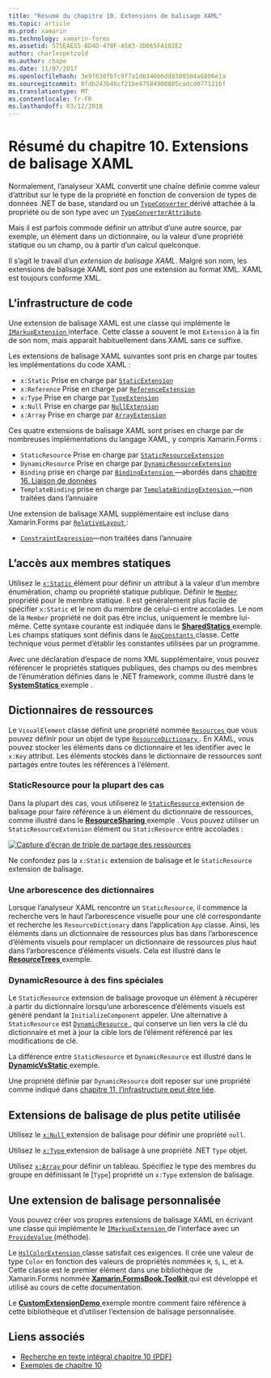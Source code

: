 ```yaml
---
title: "Résumé du chapitre 10. Extensions de balisage XAML"
ms.topic: article
ms.prod: xamarin
ms.technology: xamarin-forms
ms.assetid: 575EAE55-BD4D-470F-A583-3D065FA102E2
author: charlespetzold
ms.author: chape
ms.date: 11/07/2017
ms.openlocfilehash: 3e9f630fbfc9f7a1d6346b6dd8308504a6806e1a
ms.sourcegitcommit: 0fdb243b46cf21be47584900805cadcd077121bf
ms.translationtype: MT
ms.contentlocale: fr-FR
ms.lasthandoff: 03/12/2018
---
```

# <a name="summary-of-chapter-10-xaml-markup-extensions"></a>Résumé du chapitre 10. Extensions de balisage XAML

Normalement, l’analyseur XAML convertit une chaîne définie comme valeur d’attribut sur le type de la propriété en fonction de conversion de types de données .NET de base, standard ou un [ `TypeConverter` ](https://developer.xamarin.com/api/type/Xamarin.Forms.TypeConverter/) dérivé attachée à la propriété ou de son type avec un [`TypeConverterAttribute`](https://developer.xamarin.com/api/type/Xamarin.Forms.TypeConverterAttribute/).

Mais il est parfois commode définir un attribut d’une autre source, par exemple, un élément dans un dictionnaire, ou la valeur d’une propriété statique ou un champ, ou à partir d’un calcul quelconque.

Il s’agit le travail d’un *extension de balisage XAML*. Malgré son nom, les extensions de balisage XAML sont *pas* une extension au format XML. XAML est toujours conforme XML.

## <a name="the-code-infrastructure"></a>L’infrastructure de code

Une extension de balisage XAML est une classe qui implémente le [ `IMarkupExtension` ](https://developer.xamarin.com/api/type/Xamarin.Forms.Xaml.IMarkupExtension/) interface. Cette classe a souvent le mot `Extension` à la fin de son nom, mais apparaît habituellement dans XAML sans ce suffixe.

Les extensions de balisage XAML suivantes sont pris en charge par toutes les implémentations du code XAML :

- `x:Static` Prise en charge par [`StaticExtension`](https://developer.xamarin.com/api/type/Xamarin.Forms.Xaml.StaticExtension/)
- `x:Reference` Prise en charge par [`ReferenceExtension`](https://developer.xamarin.com/api/type/Xamarin.Forms.Xaml.ReferenceExtension/)
- `x:Type` Prise en charge par [`TypeExtension`](https://developer.xamarin.com/api/type/Xamarin.Forms.Xaml.TypeExtension/)
- `x:Null` Prise en charge par [`NullExtension`](https://developer.xamarin.com/api/type/Xamarin.Forms.Xaml.NullExtension/)
- `x:Array` Prise en charge par [`ArrayExtension`](https://developer.xamarin.com/api/type/Xamarin.Forms.Xaml.ArrayExtension/)

Ces quatre extensions de balisage XAML sont prises en charge par de nombreuses implémentations du langage XAML, y compris Xamarin.Forms :

- `StaticResource` Prise en charge par [`StaticResourceExtension`](https://developer.xamarin.com/api/type/Xamarin.Forms.Xaml.StaticResourceExtension/)
- `DynamicResource` Prise en charge par [`DynamicResourceExtension`](https://developer.xamarin.com/api/type/Xamarin.Forms.Xaml.DynamicResourceExtension/)
- `Binding` prise en charge par [ `BindingExtension` ](https://developer.xamarin.com/api/type/Xamarin.Forms.Xaml.BindingExtension/) &mdash;abordés dans [chapitre 16. Liaison de données](#chapter16)
- `TemplateBinding` prise en charge par [ `TemplateBindingExtension` ](https://developer.xamarin.com/api/type/Xamarin.Forms.Xaml.TemplateBindingExtension/) &mdash;non traitées dans l’annuaire

Une extension de balisage XAML supplémentaire est incluse dans Xamarin.Forms par [ `RelativeLayout` ](https://developer.xamarin.com/api/type/Xamarin.Forms.RelativeLayout/):

- [`ConstraintExpression`](https://developer.xamarin.com/api/type/Xamarin.Forms.ConstraintExpression/)&mdash;non traitées dans l’annuaire

## <a name="accessing-static-members"></a>L’accès aux membres statiques

Utilisez le [ `x:Static` ](https://developer.xamarin.com/api/type/Xamarin.Forms.Xaml.StaticExtension/) élément pour définir un attribut à la valeur d’un membre énumération, champ ou propriété statique publique. Définir le [ `Member` ](https://developer.xamarin.com/api/property/Xamarin.Forms.Xaml.StaticExtension.Member/) propriété pour le membre statique. Il est généralement plus facile de spécifier `x:Static` et le nom du membre de celui-ci entre accolades. Le nom de la `Member` propriété ne doit pas être inclus, uniquement le membre lui-même. Cette syntaxe courante est indiquée dans le [ **SharedStatics** ](https://github.com/xamarin/xamarin-forms-book-samples/tree/master/Chapter10/SharedStatics) exemple. Les champs statiques sont définis dans le [ `AppConstants` ](https://github.com/xamarin/xamarin-forms-book-samples/blob/master/Chapter10/SharedStatics/SharedStatics/SharedStatics/AppConstants.cs) classe. Cette technique vous permet d’établir les constantes utilisées par un programme.

Avec une déclaration d’espace de noms XML supplémentaire, vous pouvez référencer le propriétés statiques publiques, des champs ou des membres de l’énumération définies dans le .NET framework, comme illustré dans le [ **SystemStatics** ](https://github.com/xamarin/xamarin-forms-book-samples/tree/master/Chapter10/SystemStatics) exemple .

## <a name="resource-dictionaries"></a>Dictionnaires de ressources

Le `VisualElement` classe définit une propriété nommée [ `Resources` ](https://developer.xamarin.com/api/property/Xamarin.Forms.VisualElement.Resources/) que vous pouvez définir pour un objet de type [ `ResourceDictionary` ](https://developer.xamarin.com/api/type/Xamarin.Forms.ResourceDictionary/). En XAML, vous pouvez stocker les éléments dans ce dictionnaire et les identifier avec le `x:Key` attribut. Les éléments stockés dans le dictionnaire de ressources sont partagés entre toutes les références à l’élément.

### <a name="staticresource-for-most-purposes"></a>StaticResource pour la plupart des cas

Dans la plupart des cas, vous utiliserez le [ `StaticResource` ](https://developer.xamarin.com/api/type/Xamarin.Forms.Xaml.StaticResourceExtension/) extension de balisage pour faire référence à un élément du dictionnaire de ressources, comme illustré dans le [ **ResourceSharing** ](https://github.com/xamarin/xamarin-forms-book-samples/tree/master/Chapter10/ResourceSharing) exemple . Vous pouvez utiliser un `StaticResourceExtension` élément ou `StaticResource` entre accolades :

[![Capture d’écran de triple de partage des ressources](images/ch10fg03-small.png "partage des ressources")](images/ch10fg03-large.png#lightbox "partage des ressources")

Ne confondez pas la `x:Static` extension de balisage et le `StaticResource` extension de balisage.

### <a name="a-tree-of-dictionaries"></a>Une arborescence des dictionnaires

Lorsque l’analyseur XAML rencontre un `StaticResource`, il commence la recherche vers le haut l’arborescence visuelle pour une clé correspondante et recherche les `ResourceDictionary` dans l’application `App` classe. Ainsi, les éléments dans un dictionnaire de ressources plus bas dans l’arborescence d’éléments visuels pour remplacer un dictionnaire de ressources plus haut dans l’arborescence d’éléments visuels. Cela est illustré dans le [ **ResourceTrees** ](https://github.com/xamarin/xamarin-forms-book-samples/tree/master/Chapter10/ResourceTrees) exemple.

### <a name="dynamicresource-for-special-purposes"></a>DynamicResource à des fins spéciales

Le `StaticResource` extension de balisage provoque un élément à récupérer à partir du dictionnaire lorsqu’une arborescence d’éléments visuels est généré pendant la `InitializeComponent` appeler. Une alternative à `StaticResource` est [ `DynamicResource` ](https://developer.xamarin.com/api/type/Xamarin.Forms.Xaml.DynamicResourceExtension/), qui conserve un lien vers la clé du dictionnaire et met à jour la cible lors de l’élément référencé par les modifications de clé.

La différence entre `StaticResource` et `DynamicResource` est illustré dans le [ **DynamicVsStatic** ](https://github.com/xamarin/xamarin-forms-book-samples/tree/master/Chapter10/DynamicVsStatic) exemple.

Une propriété définie par `DynamicResource` doit reposer sur une propriété comme indiqué dans [chapitre 11, l’infrastructure peut être liée](chapter11.md).

## <a name="lesser-used-markup-extensions"></a>Extensions de balisage de plus petite utilisée

Utilisez le [ `x:Null` ](https://developer.xamarin.com/api/type/Xamarin.Forms.Xaml.NullExtension/) extension de balisage pour définir une propriété `null`.

Utilisez le [ `x:Type` ](https://developer.xamarin.com/api/type/Xamarin.Forms.Xaml.TypeExtension/) extension de balisage à une propriété .NET `Type` objet.

Utilisez [ `x:Array` ](https://developer.xamarin.com/api/type/Xamarin.Forms.Xaml.ArrayExtension/) pour définir un tableau. Spécifiez le type des membres du groupe en définissant le [`Type`] propriété un `x:Type` extension de balisage.

## <a name="a-custom-markup-extension"></a>Une extension de balisage personnalisée

Vous pouvez créer vos propres extensions de balisage XAML en écrivant une classe qui implémente le [ `IMarkupExtension` ](https://developer.xamarin.com/api/type/Xamarin.Forms.Xaml.IMarkupExtension/) de l’interface avec un [ `ProvideValue` ](https://developer.xamarin.com/api/member/Xamarin.Forms.Xaml.IMarkupExtension.ProvideValue/p/System.IServiceProvider/) (méthode).

Le [ `HslColorExtension` ](https://github.com/xamarin/xamarin-forms-book-samples/blob/master/Libraries/Xamarin.FormsBook.Toolkit/Xamarin.FormsBook.Toolkit/HslColorExtension.cs) classe satisfait ces exigences. Il crée une valeur de type `Color` en fonction des valeurs de propriétés nommées `H`, `S`, `L`, et `A`. Cette classe est le premier élément dans une bibliothèque de Xamarin.Forms nommée [ **Xamarin.FormsBook.Toolkit** ](https://github.com/xamarin/xamarin-forms-book-samples/tree/master/Libraries/Xamarin.FormsBook.Toolkit) qui est développé et utilisé au cours de cette documentation.

Le [ **CustomExtensionDemo** ](https://github.com/xamarin/xamarin-forms-book-samples/tree/master/Chapter10/CustomExtensionDemo) exemple montre comment faire référence à cette bibliothèque et d’utiliser l’extension de balisage personnalisée.



## <a name="related-links"></a>Liens associés

- [Recherche en texte intégral chapitre 10 (PDF)](https://download.xamarin.com/developer/xamarin-forms-book/XamarinFormsBook-Ch10-Apr2016.pdf)
- [Exemples de chapitre 10](https://github.com/xamarin/xamarin-forms-book-samples/tree/master/Chapter10)
